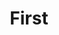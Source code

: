 ---
title:  First
category: another
code: <iframe src="https://www.facebook.com/plugins/video.php?href=https%3A%2F%2Fwww.facebook.com%2FTheHydeParkPictureHouse%2Fvideos%2F10156807728669056%2F&show_text=0&width=560" width="560" height="315" style="border:none;overflow:hidden" scrolling="no" frameborder="0" allowTransparency="true" allowFullScreen="true"></iframe>
---
